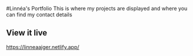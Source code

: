 #Linnéa's Portfolio
This is where my projects are displayed and where you can find my contact details

## View it live
https://linneaajger.netlify.app/
